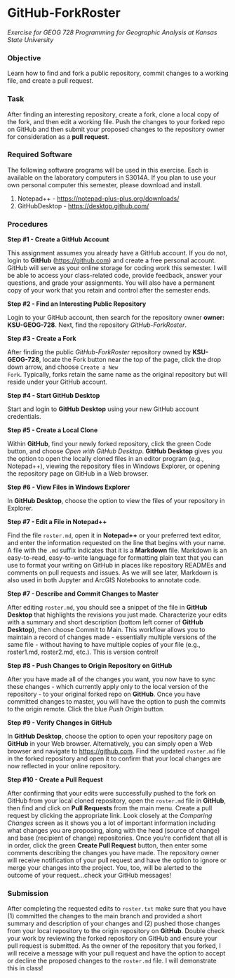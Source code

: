 # GitHub-ForkRoster
*Exercise for GEOG 728 Programming for Geographic Analysis at Kansas State University*

### Objective

Learn how to find and fork a public repository, commit changes to a working file, and create a pull request.

### Task

After finding an interesting repository, create a fork, clone a local copy of the fork, and then edit a working file.  Push the changes to your forked repo on GitHub and then submit your proposed changes to the repository owner for consideration as a **pull request**.

### Required Software

The following software programs will be used in this exercise.  Each is available on the laboratory computers in S3014A.  If you plan to use your own personal computer this semester, please download and install.
1.  Notepad++ - https://notepad-plus-plus.org/downloads/
2.  GitHubDesktop - https://desktop.github.com/

### Procedures

**Step #1 - Create a GitHub Account**

This assignment assumes you already have a GitHub account.  If you do not, login to **GitHub** (https://github.com) and create a free personal account.  GitHub will serve as your online storage for coding work this semester.  I will be able to access your class-related code, provide feedback, answer your questions, and grade your assignments.  You will also have a permanent copy of your work that you retain and control after the semester ends.

**Step #2 - Find an Interesting Public Repository**

Login to your GitHub account, then search for the repository owner **owner: KSU-GEOG-728**.  Next, find the repository *GitHub-ForkRoster*.  

**Step #3 - Create a Fork**

After finding the public *GitHub-ForkRoster* repository owned by **KSU-GEOG-728**, locate the Fork button near the top of the page, click the drop down arrow, and choose <code>Create a New Fork</code>.  Typically, forks retain the same name as the original repository but will reside under your GitHub account.

**Step #4 - Start GitHub Desktop**

Start and login to **GitHub Desktop** using your new GitHub account credentials.

**Step #5 - Create a Local Clone**

Within **GitHub**, find your newly forked repository, click the green Code button, and choose *Open with GitHub Desktop*.  **GitHub Desktop** gives you the option to open the locally cloned files in an editor program (e.g., Notepad++), viewing the repository files in Windows Explorer, or opening the repository page on GitHub in a Web browser.

**Step #6 - View Files in Windows Explorer**

In **GitHub Desktop**, choose the option to view the files of your repository in Explorer.

**Step #7 - Edit a File in Notepad++**

Find the file <code>roster.md</code>, open it in **Notepad++** or your preferred text editor, and enter the information requested on the line that begins with your name. A file with the <code>.md</code> suffix indicates that it is a **Markdown** file. Markdown is an easy-to-read, easy-to-write language for formatting plain text that you can use to format your writing on GitHub in places like repository READMEs and comments on pull requests and issues.  As we will see later, Markdown is also used in both Jupyter and ArcGIS Notebooks to annotate code. 

**Step #7 - Describe and Commit Changes to Master**

After editing <code>roster.md</code>, you should see a snippet of the file in **GitHub Desktop** that highlights the revisions you just made.  Characterize your edits with a summary and short description (bottom left corner of **GitHub Desktop**), then choose Commit to Main.  This workflow allows you to maintain a record of changes made - essentially multiple versions of the same file - without having to have multiple copies of your file (e.g., roster1.md, roster2.md, etc.).  This is version control!

**Step #8 - Push Changes to Origin Repository on GitHub**

After you have made all of the changes you want, you now have to sync these changes - which currently apply only to the local version of the repository - to your original forked repo on **GitHub**. Once you have committed changes to master, you will have the option to push the commits to the origin remote.  Click the blue *Push Origin* button.

**Step #9 - Verify Changes in GitHub**

In **GitHub Desktop**, choose the option to open your repository page on **GitHub** in your Web browser.  Alternatively, you can simply open a Web browser and navigate to https://github.com.  Find the updated <code>roster.md</code> file in the forked repository and open it to confirm that your local changes are now reflected in your online repository.

**Step #10 - Create a Pull Request**

After confirming that your edits were successfully pushed to the fork on GitHub from your local cloned repository, open the <code>roster.md</code> file in **GitHub**, then find and click on **Pull Requests** from the main menu.  Create a pull request by clicking the appropriate link.  Look closely at the *Comparing Changes* screen as it shows you a lot of important information including what changes you are proposing, along with the head (source of change) and base (recipient of change) repositories.  Once you’re confident that all is in order, click the green **Create Pull Request** button, then enter some comments describing the changes you have made.  The repository owner will receive notification of your pull request and have the option to ignore or merge your changes into the project.  You, too, will be alerted to the outcome of your request...check your GitHub messages!

### Submission

After completing the requested edits to <code>roster.txt</code> make sure that you have (1) committed the changes to the main branch and provided a short summary and description of your changes and (2) pushed those changes from your local repository to the origin repository on **GitHub**.  Double check your work by reviewing the forked repository on GitHub and ensure your pull request is submitted.  As the owner of the repository that you forked, I will receive a message with your pull request and have the option to accept or decline the proposed changes to the <code>roster.md</code> file.  I will demonstrate this in class!
